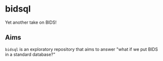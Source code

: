 # bidsql

Yet another take on BIDS!

## Aims

`bidsql` is an exploratory repository that aims to answer "what if we put BIDS in a standard database?"


